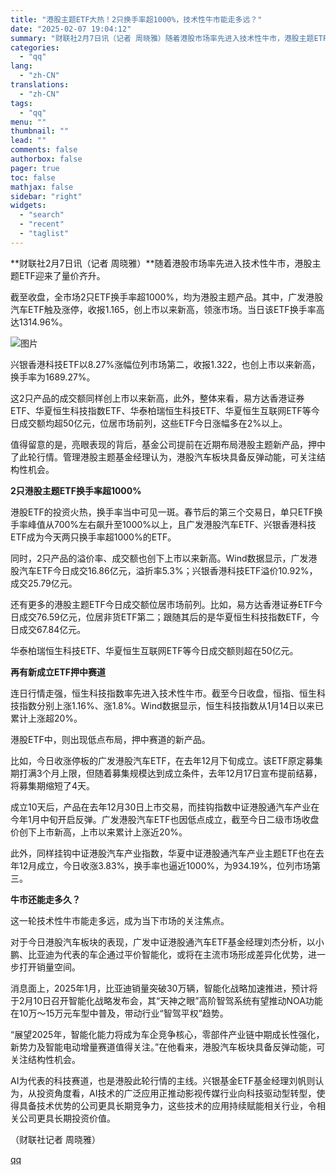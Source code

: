 ```yaml
---
title: "港股主题ETF大热！2只换手率超1000%，技术性牛市能走多远？"
date: "2025-02-07 19:04:12"
summary: "财联社2月7日讯（记者 周晓雅）随着港股市场率先进入技术性牛市，港股主题ETF迎来了量价齐升。截至收..."
categories:
  - "qq"
lang:
  - "zh-CN"
translations:
  - "zh-CN"
tags:
  - "qq"
menu: ""
thumbnail: ""
lead: ""
comments: false
authorbox: false
pager: true
toc: false
mathjax: false
sidebar: "right"
widgets:
  - "search"
  - "recent"
  - "taglist"
---
```


**财联社2月7日讯（记者 周晓雅）**随着港股市场率先进入技术性牛市，港股主题ETF迎来了量价齐升。

截至收盘，全市场2只ETF换手率超1000%，均为港股主题产品。其中，广发港股汽车ETF触及涨停，收报1.165，创上市以来新高，领涨市场。当日该ETF换手率高达1314.96%。

![图片](https://inews.gtimg.com/om_bt/O1EMoY67ZVNE6rGpPUuW_MkBOECNgT8xIwhWt4LfJjEQAAA/641)

兴银香港科技ETF以8.27%涨幅位列市场第二，收报1.322，也创上市以来新高，换手率为1689.27%。

这2只产品的成交额同样创上市以来新高，此外，整体来看，易方达香港证券ETF、华夏恒生科技指数ETF、华泰柏瑞恒生科技ETF、华夏恒生互联网ETF等今日成交额均超50亿元，位居市场前列，这些ETF今日涨幅多在2%以上。

值得留意的是，亮眼表现的背后，基金公司提前在近期布局港股主题新产品，押中了此轮行情。管理港股主题基金经理认为，港股汽车板块具备反弹动能，可关注结构性机会。

**2只港股主题ETF换手率超1000%**

港股ETF的投资火热，换手率当中可见一斑。春节后的第三个交易日，单只ETF换手率峰值从700%左右飙升至1000%以上，且广发港股汽车ETF、兴银香港科技ETF成为今天两只换手率超1000%的ETF。

同时，2只产品的溢价率、成交额也创下上市以来新高。Wind数据显示，广发港股汽车ETF今日成交16.86亿元，溢折率5.3%；兴银香港科技ETF溢价10.92%，成交25.79亿元。

还有更多的港股主题ETF今日成交额位居市场前列。比如，易方达香港证券ETF今日成交76.59亿元，位居非货ETF第二；跟随其后的是华夏恒生科技指数ETF，今日成交67.84亿元。

华泰柏瑞恒生科技ETF、华夏恒生互联网ETF等今日成交额则超在50亿元。

**再有新成立ETF押中赛道**

连日行情走强，恒生科技指数率先进入技术性牛市。截至今日收盘，恒指、恒生科技指数分别上涨1.16%、涨1.8%。Wind数据显示，恒生科技指数从1月14日以来已累计上涨超20%。

港股ETF中，则出现低点布局，押中赛道的新产品。

比如，今日收涨停板的广发港股汽车ETF，在去年12月下旬成立。该ETF原定募集期打满3个月上限，但随着募集规模达到成立条件，去年12月17日宣布提前结募，将募集期缩短了4天。

成立10天后，产品在去年12月30日上市交易，而挂钩指数中证港股通汽车产业在今年1月中旬开启反弹。广发港股汽车ETF也因低点成立，截至今日二级市场收盘价创下上市新高，上市以来累计上涨近20%。

此外，同样挂钩中证港股汽车产业指数，华夏中证港股通汽车产业主题ETF也在去年12月成立，今日收涨3.83%，换手率也逼近1000%，为934.19%，位列市场第三。

**牛市还能走多久？**

这一轮技术性牛市能走多远，成为当下市场的关注焦点。

对于今日港股汽车板块的表现，广发中证港股通汽车ETF基金经理刘杰分析，以小鹏、比亚迪为代表的车企通过平价智能化，或将在主流市场形成差异化优势，进一步打开销量空间。

消息面上，2025年1月，比亚迪销量突破30万辆，智能化战略加速推进，预计将于2月10日召开智能化战略发布会，其“天神之眼”高阶智驾系统有望推动NOA功能在10万～15万元车型中普及，带动行业“智驾平权”趋势。

“展望2025年，智能化能力将成为车企竞争核心，零部件产业链中期成长性强化，新势力及智能电动增量赛道值得关注。”在他看来，港股汽车板块具备反弹动能，可关注结构性机会。

AI为代表的科技赛道，也是港股此轮行情的主线。兴银基金ETF基金经理刘帆则认为，从投资角度看，AI技术的广泛应用正推动影视传媒行业向科技驱动型转型，使得具备技术优势的公司更具长期竞争力，这些技术的应用持续赋能相关行业，令相关公司更具长期投资价值。

（财联社记者 周晓雅）

[qq](https://new.qq.com/rain/a/20250207A07UBX00)
